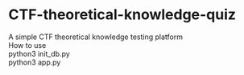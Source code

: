 # CTF-theoretical-knowledge-quiz
A simple CTF theoretical knowledge testing platform  
How to use  
python3 init_db.py  
python3 app.py
